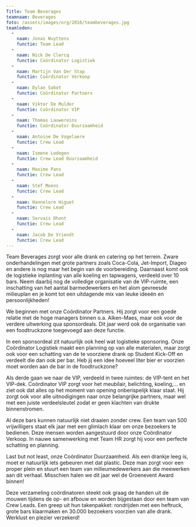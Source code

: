 ```yaml
---
Title: Team Beverages
teamnaam: Beverages
foto: /assets/images/org/2016/teambeverages.jpg
teamleden:
  -
    naam: Jonas Nuyttens
    functie: Team Lead
  -
    naam: Nick De Clercq
    functie: Coördinator Logistiek
  -
    naam: Martijn Van Der Stap
    functie: Coördinator Verkoop
  -
    naam: Dylan Sabot
    functie: Coördinator Partners
  -
    naam: Viktor De Mulder
    functie: Coördinator VIP
  -
    naam: Thomas Lauwereins
    functie: Coördinator Duurzaamheid
  -
    naam: Antoine De Vogelaere
    functie: Crew Lead
  -
    naam: Ismene Ledegen
    functie: Crew Lead Duurzaamheid
  -
    naam: Maxime Pans
    functie: Crew Lead
  -
    naam: Stef Moens
    functie: Crew Lead
  -
    naam: Hannelore Higuet
    functie: Crew Lead
  -
    naam: Servais Dhont
    functie: Crew Lead
  -
    naam: Jacob De Vriendt
    functie: Crew Lead
---
```


Team Beverages zorgt voor alle drank en catering op het terrein. Zware onderhandelingen met grote partners zoals Coca-Cola, Jet-Import, Diageo en andere is nog maar het begin van de voorbereiding. Daarnaast komt ook de logistieke inplanting van alle koeling en tapwagens, verdeeld over 10 bars. Neem daarbij nog de volledige organisatie van de VIP-ruimte, een inschatting van het aantal barmedewerkers en het alom gevreesde milieuplan en je komt tot een uitdagende mix van leuke ideeën en persoonlijkheden!


We beginnen met onze Coördinator Partners. Hij zorgt voor een goede relatie met de hoge managers binnen o.a. Alken-Maes, maar ook voor de verdere uitwerking qua sponsordeals. Dit jaar werd ook de organisatie van een foodtruckzone toegevoegd aan deze functie.


In een sponsordeal zit natuurlijk ook heel wat logistieke sponsoring. Onze Coördinator Logistiek maakt een planning op van alle materialen, maar zorgt ook voor een schatting van de te voorziene drank op Student Kick-Off en verdeelt die dan ook per bar. Heb jij een idee hoeveel liter bier er voorzien moet worden aan de bar in de foodtruckzone?


Als derde gaan we naar de VIP, verdeeld in twee ruimtes: de VIP-tent en het VIP-dek. Coördinator VIP zorgt voor het meubilair, belichting, koeling,… en ziet ook dat alles op het moment van opening onberispelijk klaar staat. Hij zorgt ook voor alle uitnodigingen naar onze belangrijke partners, maar wel met een juiste verdeelsleutel zodat er geen klachten van drukte binnenstromen.


Al deze bars kunnen natuurlijk niet draaien zonder crew. Een team van 500 vrijwilligers staat elk jaar met een glimlach klaar om onze bezoekers te bedienen. Deze mensen worden aangestuurd door onze Coördinator Verkoop. In nauwe samenwerking met Team HR zorgt hij voor een perfecte schatting en planning.


Last but not least, onze Coördinator Duurzaamheid. Als een drankje leeg is, moet er natuurlijk iets gebeuren met dat plastic. Deze man zorgt voor een proper plein en stuurt een team van milieumedewerkers aan die meewerken aan dit verhaal. Misschien halen we dit jaar wel de Groenevent Award binnen!


Deze verzameling coördinatoren steekt ook graag de handen uit de mouwen tijdens de op- en afbouw en worden bijgestaan door een team van Crew Leads. Een greep uit hun takenpakket: rondrijden met een heftruck, grote bars klaarmaken en 30.000 bezoekers voorzien van alle drank. Werklust en plezier verzekerd!

